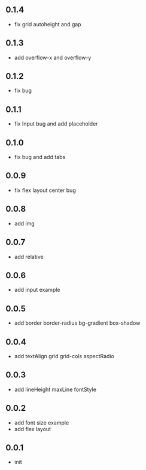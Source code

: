 ## 0.1.4
- fix grid autoheight and gap 
## 0.1.3
- add overflow-x and overflow-y
## 0.1.2
- fix bug
## 0.1.1
- fix Input bug and add placeholder
## 0.1.0
- fix bug and add tabs
## 0.0.9
- fix flex layout center bug
## 0.0.8
- add img
## 0.0.7
- add relative
## 0.0.6
- add input example 
## 0.0.5
- add border border-radius bg-gradient box-shadow
## 0.0.4
- add textAlign grid grid-cols aspectRadio
## 0.0.3
- add lineHeight maxLine fontStyle
## 0.0.2
- add font size example
- add flex layout

## 0.0.1

* init
